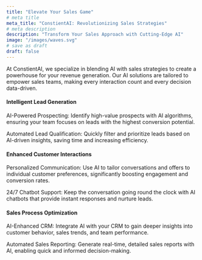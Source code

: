 ```yaml
---
title: "Elevate Your Sales Game"
# meta title
meta_title: "ConstientAI: Revolutionizing Sales Strategies"
# meta description
description: "Transform Your Sales Approach with Cutting-Edge AI"
image: "/images/waves.svg"
# save as draft
draft: false
---
```


At ConstientAI, we specialize in blending AI with sales strategies to create a powerhouse for your revenue generation. Our AI solutions are tailored to empower sales teams, making every interaction count and every decision data-driven.

#### Intelligent Lead Generation

AI-Powered Prospecting: Identify high-value prospects with AI algorithms, ensuring your team focuses on leads with the highest conversion potential.

Automated Lead Qualification: Quickly filter and prioritize leads based on AI-driven insights, saving time and increasing efficiency.

#### Enhanced Customer Interactions

Personalized Communication: Use AI to tailor conversations and offers to individual customer preferences, significantly boosting engagement and conversion rates.

24/7 Chatbot Support: Keep the conversation going round the clock with AI chatbots that provide instant responses and nurture leads.

#### Sales Process Optimization

AI-Enhanced CRM: Integrate AI with your CRM to gain deeper insights into customer behavior, sales trends, and team performance.

Automated Sales Reporting: Generate real-time, detailed sales reports with AI, enabling quick and informed decision-making.
